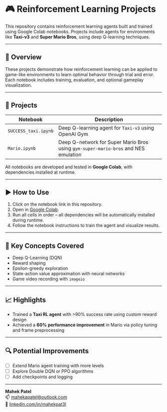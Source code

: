 # 🎮 Reinforcement Learning Projects

This repository contains reinforcement learning agents built and trained using Google Colab notebooks. Projects include agents for environments like **Taxi-v3** and **Super Mario Bros**, using deep Q-learning techniques.

---

## 🚀 Overview

These projects demonstrate how reinforcement learning can be applied to game-like environments to learn optimal behavior through trial and error. Each notebook includes training, evaluation, and optional gameplay visualization.

---

## 📁 Projects

| Notebook              | Description                                                                 |
|------------------------|-----------------------------------------------------------------------------|
| `SUCCESS_taxi.ipynb`  | Deep Q-learning agent for `Taxi-v3` using OpenAI Gym                         |
| `Mario.ipynb`         | Deep Q-network for Super Mario Bros using `gym-super-mario-bros` and NES emulation |

All notebooks are developed and tested in **Google Colab**, with dependencies installed at runtime.

---

## ▶️ How to Use

1. Click on the notebook link in this repository.
2. Open in [Google Colab](https://colab.research.google.com/).
3. Run all cells in order – all dependencies will be automatically installed during runtime.
4. Follow the notebook instructions to train the agent and visualize results.

---

## 🧠 Key Concepts Covered

- Deep Q-Learning (DQN)
- Reward shaping
- Epsilon-greedy exploration
- State-action value approximation with neural networks
- Game video recording with `imageio`

---

## 📈 Highlights

- Trained a **Taxi RL agent** with >90% success rate using custom reward design
- Achieved a **60% performance improvement** in Mario via policy tuning and frame preprocessing

---

## 🔍 Potential Improvements
- [ ] Extend Mario agent training with more levels
- [ ] Explore Double DQN or PPO algorithms
- [ ] Add checkpoints and logging

---
**Mahek Patel**  
📫 [mahekapatel@outlook.com](mailto:mahekapatel@outlook.com)  
🔗 [linkedin.com/in/mahekpat3l](https://linkedin.com/in/mahekpat3l)
